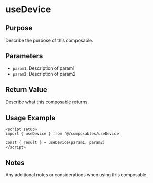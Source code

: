 # useDevice

## Purpose
Describe the purpose of this composable.

## Parameters
- `param1`: Description of param1
- `param2`: Description of param2

## Return Value
Describe what this composable returns.

## Usage Example
```vue
<script setup>
import { useDevice } from '@/composables/useDevice'

const { result } = useDevice(param1, param2)
</script>
```

## Notes
Any additional notes or considerations when using this composable.
